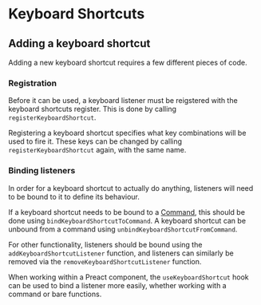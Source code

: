# Keyboard Shortcuts

## Adding a keyboard shortcut

Adding a new keyboard shortcut requires a few different pieces of code.

### Registration

Before it can be used, a keyboard listener must be reigstered with the keyboard shortcuts register. This is done by calling `registerKeyboardShortcut`.

Registering a keyboard shortcut specifies what key combinations will be used to fire it. These keys can be changed by calling `registerKeyboardShortcut` again, with the same name.

### Binding listeners

In order for a keyboard shortcut to actually do anything, listeners will need to be bound to it to define its behaviour.

If a keyboard shortcut needs to be bound to a [Command](../commands//README.md), this should be done using `bindKeyboardShortcutToCommand`. A keyboard shortcut can be unbound from a command using `unbindKeyboardShortcutFromCommand`.

For other functionality, listeners should be bound using the `addKeyboardShortcutListener` function, and listeners can similarly be removed via the `removeKeyboardShortcutListener` function.

When working within a Preact component, the `useKeyboardShortcut` hook can be used to bind a listener more easily, whether working with a command or bare functions.
